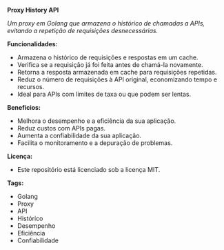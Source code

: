 **Proxy History API**

*Um proxy em Golang que armazena o histórico de chamadas a APIs, evitando a repetição de requisições desnecessárias.*

**Funcionalidades:**

* Armazena o histórico de requisições e respostas em um cache.
* Verifica se a requisição já foi feita antes de chamá-la novamente.
* Retorna a resposta armazenada em cache para requisições repetidas.
* Reduz o número de requisições à API original, economizando tempo e recursos.
* Ideal para APIs com limites de taxa ou que podem ser lentas.

**Benefícios:**

* Melhora o desempenho e a eficiência da sua aplicação.
* Reduz custos com APIs pagas.
* Aumenta a confiabilidade da sua aplicação.
* Facilita o monitoramento e a depuração de problemas.

**Licença:**

* Este repositório está licenciado sob a licença MIT.

**Tags:**

* Golang
* Proxy
* API
* Histórico
* Desempenho
* Eficiência
* Confiabilidade
